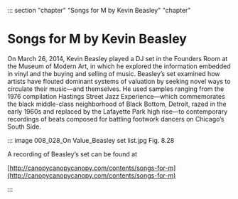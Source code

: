 

::: section "chapter" "Songs for M by Kevin Beasley" "chapter"

# Songs for M by Kevin Beasley


On March 26, 2014, Kevin Beasley played a DJ set in the Founders Room at the Museum of Modern Art, in which he explored the information embedded in vinyl and the buying and selling of music. Beasley’s set examined how artists have flouted dominant systems of valuation by seeking novel ways to circulate their music—and themselves. He used samples ranging from the 1976 compilation Hastings Street Jazz Experience—which commemorates the black middle-class neighborhood of Black Bottom, Detroit, razed in the early 1960s and replaced by the Lafayette Park high rise—to contemporary recordings of beats composed for battling footwork dancers on Chicago’s South Side.

::: image 008_028_On Value_Beasley set list.jpg
Fig. 8.28

A recording of Beasley’s set can be found at

[http://canopycanopycanopy.com/contents/songs-for-m](http://canopycanopycanopy.com/contents/songs-for-m)

:::
